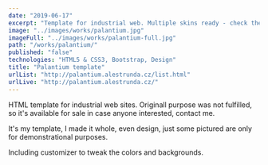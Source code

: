 ```yaml
---
date: "2019-06-17"
excerpt: "Template for industrial web. Multiple skins ready - check the template customizer, one-page layout included. Available for sale - contact me."
image: "../images/works/palantium.jpg"
imageFull: "../images/works/palantium-full.jpg"
path: "/works/palantium/"
published: "false"
technologies: "HTML5 & CSS3, Bootstrap, Design"
title: "Palantium template"
urlList: "http://palantium.alestrunda.cz/list.html"
urlLive: "http://palantium.alestrunda.cz/"
---
```


HTML template for industrial web sites. Originall purpose was not fulfilled, so it's available for sale in case anyone interested, contact me.

It's my template, I made it whole, even design, just some pictured are only for demonstrational purposes.

Including customizer to tweak the colors and backgrounds.
